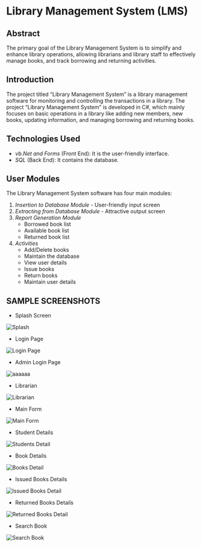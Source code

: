 # Library Management System (LMS)

## Abstract
The primary goal of the Library Management System is to simplify and enhance library operations, allowing librarians and library staff to effectively manage books, and track borrowing and returning activities.

## Introduction
The project titled “Library Management System” is a library management software for monitoring and controlling the transactions in a library. The project “Library Management System” is developed in C#, which mainly focuses on basic operations in a library like adding new members, new books, updating information, and managing borrowing and returning books.

## Technologies Used
- *vb.Net and Forms* (Front End): It is the user-friendly interface.
- *SQL* (Back End): It contains the database.

## User Modules
The Library Management System software has four main modules:
1. *Insertion to Database Module* - User-friendly input screen
2. *Extracting from Database Module* - Attractive output screen
3. *Report Generation Module*
    - Borrowed book list
    - Available book list
    - Returned book list
4. *Activities*
    - Add/Delete books
    - Maintain the database
    - View user details
    - Issue books
    - Return books
    - Maintain user details

 ## SAMPLE SCREENSHOTS
- Splash Screen

 ![Splash](https://github.com/Ahmad-Murtaza2/Library-Management-System--LMS-/assets/142945526/52f2c31c-46c5-4567-a13a-fe6f2605ef17)

- Login Page

 ![Login Page](https://github.com/Ahmad-Murtaza2/Library-Management-System--LMS-/assets/142945526/24d770e8-aa10-4c61-8e7e-ed25e418e28c)

- Admin Login Page

![aaaaaa](https://github.com/Ahmad-Murtaza2/Library-Management-System--LMS-/assets/142945526/fd4bdc49-8466-4ed4-ad22-47c3a95540a8)

- Librarian

![Librarian](https://github.com/Ahmad-Murtaza2/Library-Management-System--LMS-/assets/142945526/6eb02440-642f-4040-b53a-04a19385b1e6)

- Main Form

![Main Form](https://github.com/Ahmad-Murtaza2/Library-Management-System--LMS-/assets/142945526/f81fe248-e4e5-4b51-9880-aad46edc4912)
  
- Student Details

![Students Detail](https://github.com/Ahmad-Murtaza2/Library-Management-System--LMS-/assets/142945526/fc139cc4-03ea-4d1e-afb3-7d48a50d209e)

- Book Details

![Books Detail](https://github.com/Ahmad-Murtaza2/Library-Management-System--LMS-/assets/142945526/ff1e1630-fd46-423e-93bc-0df1d4521b20)

- Issued Books Details

![Issued Books Detail](https://github.com/Ahmad-Murtaza2/Library-Management-System--LMS-/assets/142945526/8fcfd3eb-714e-4205-aad7-dfc2749d0436)

- Returned Books Details
  
![Returned Books Detail](https://github.com/Ahmad-Murtaza2/Library-Management-System--LMS-/assets/142945526/b38ada3f-4037-4c3c-9f18-fec73a66e407)

- Search Book

![Search Book](https://github.com/Ahmad-Murtaza2/Library-Management-System--LMS-/assets/142945526/f0118922-5d3a-41d7-9309-7b580c0405d7)
